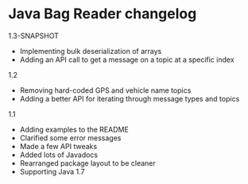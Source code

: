 # Java Bag Reader changelog

1.3-SNAPSHOT

- Implementing bulk deserialization of arrays
- Adding an API call to get a message on a topic at a specific index

1.2

- Removing hard-coded GPS and vehicle name topics
- Adding a better API for iterating through message types and topics

1.1

- Adding examples to the README
- Clarified some error messages
- Made a few API tweaks
- Added lots of Javadocs
- Rearranged package layout to be cleaner
- Supporting Java 1.7

